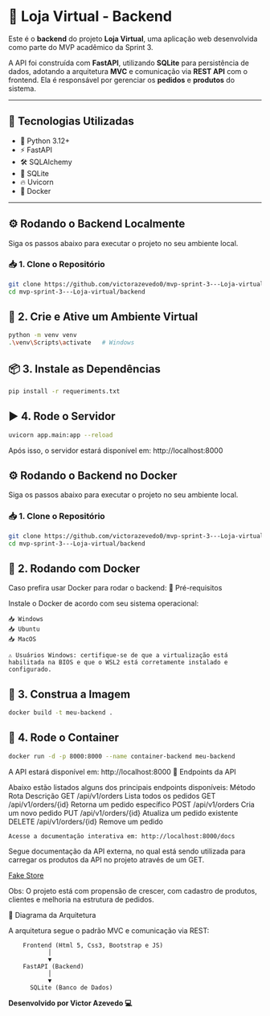 # 🛒 Loja Virtual - Backend

Este é o **backend** do projeto **Loja Virtual**, uma aplicação web desenvolvida como parte do MVP acadêmico da Sprint 3.

A API foi construída com **FastAPI**, utilizando **SQLite** para persistência de dados, adotando a arquitetura **MVC** e comunicação via **REST API** com o frontend. Ela é responsável por gerenciar os **pedidos** e **produtos** do sistema.

---

## 🚀 Tecnologias Utilizadas

- 🐍 Python 3.12+
- ⚡ FastAPI
- 🛠️ SQLAlchemy
- 💾 SQLite
- 🔥 Uvicorn
- 🐳 Docker

---

## ⚙️ Rodando o Backend Localmente

Siga os passos abaixo para executar o projeto no seu ambiente local.

### 📥 1. Clone o Repositório

```bash
git clone https://github.com/victorazevedo0/mvp-sprint-3---Loja-virtual.git
cd mvp-sprint-3---Loja-virtual/backend
```

## 🐍 2. Crie e Ative um Ambiente Virtual

```bash
python -m venv venv
.\venv\Scripts\activate   # Windows
```

## 📦 3. Instale as Dependências

```bash
pip install -r requeriments.txt
```

## ▶️ 4. Rode o Servidor

```bash
uvicorn app.main:app --reload
```

Após isso, o servidor estará disponível em: http://localhost:8000

## ⚙️ Rodando o Backend no Docker

Siga os passos abaixo para executar o projeto no seu ambiente local.

### 📥 1. Clone o Repositório

```bash
git clone https://github.com/victorazevedo0/mvp-sprint-3---Loja-virtual.git
cd mvp-sprint-3---Loja-virtual/backend
```

## 🐳 2. Rodando com Docker

Caso prefira usar Docker para rodar o backend:
📌 Pré-requisitos

Instale o Docker de acordo com seu sistema operacional:

    📥 Windows
    📥 Ubuntu
    📥 MacOS

    ⚠️ Usuários Windows: certifique-se de que a virtualização está habilitada na BIOS e que o WSL2 está corretamente instalado e configurado.

## 🧱 3. Construa a Imagem

```bash
docker build -t meu-backend .
```

## 🚀 4. Rode o Container

```bash
docker run -d -p 8000:8000 --name container-backend meu-backend
```

A API estará disponível em: http://localhost:8000
📌 Endpoints da API

Abaixo estão listados alguns dos principais endpoints disponíveis:
Método	Rota	Descrição
GET	/api/v1/orders	Lista todos os pedidos
GET	/api/v1/orders/{id}	Retorna um pedido específico
POST /api/v1/orders	Cria um novo pedido
PUT	/api/v1/orders/{id}	Atualiza um pedido existente
DELETE	/api/v1/orders/{id}	Remove um pedido

    Acesse a documentação interativa em: http://localhost:8000/docs

Segue documentação da API externa, no qual está sendo utilizada para carregar os produtos da API no projeto através de um GET.

[Fake Store](https://fakestoreapi.com/docs#tag/Products)

Obs: O projeto está com propensão de crescer, com cadastro de produtos, clientes e melhoria na estrutura de pedidos.

🧭 Diagrama da Arquitetura

A arquitetura segue o padrão MVC e comunicação via REST:

        Frontend (Html 5, Css3, Bootstrap e JS)
               │
               ▼
        FastAPI (Backend)
               │
               ▼
          SQLite (Banco de Dados)


**Desenvolvido por Victor Azevedo 💻**